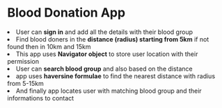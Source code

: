 <h1>Blood Donation App</h2>

<li> User can <b>sign in</b> and add all the details with their blood group</b>

<li>Find blood doners in the <b>distance (radius) starting from 5km</b> if not found then in 10km and 15km</li>

<li>This app uses <b>Navigator object</b> to store user location with their permission</b>

<li>User can <b>search blood group</b> and also based on the distance </li>
<li>app uses <b>haversine formulae</b> to find the nearest distance with radius from 5-15km</li>
<li>And finally app locates user with matching blood group and their informations to contact</li>

